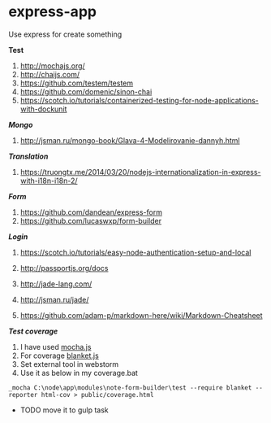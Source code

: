 # express-app
Use express for create something

__Test__

1. http://mochajs.org/
2. http://chaijs.com/
3. https://github.com/testem/testem
4. https://github.com/domenic/sinon-chai
5. https://scotch.io/tutorials/containerized-testing-for-node-applications-with-dockunit

___Mongo___

1. http://jsman.ru/mongo-book/Glava-4-Modelirovanie-dannyh.html

___Translation___

1. https://truongtx.me/2014/03/20/nodejs-internationalization-in-express-with-i18n-i18n-2/

___Form___

1. https://github.com/dandean/express-form
2. https://github.com/lucaswxp/form-builder

___Login___

1. https://scotch.io/tutorials/easy-node-authentication-setup-and-local
2. http://passportjs.org/docs

1. http://jade-lang.com/
2. http://jsman.ru/jade/
3. https://github.com/adam-p/markdown-here/wiki/Markdown-Cheatsheet

___Test coverage___

1. I have used [mocha.js](http://mochajs.org/)
2. For coverage [blanket.js](http://blanketjs.org/)
3. Set external tool in webstorm
4. Use it as below in my coverage.bat

```
_mocha C:\node\app\modules\note-form-builder\test --require blanket --reporter html-cov > public/coverage.html 
```

* TODO move it to gulp task
